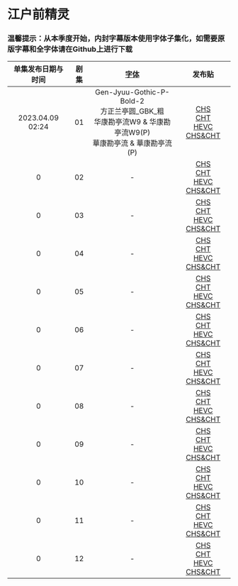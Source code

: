 # 江户前精灵

### 温馨提示：从本季度开始，内封字幕版本使用字体子集化，如需要原版字幕和全字体请在Github上进行下载

单集发布日期与时间 | 剧集 |  [字体](https://drive.google.com/drive/folders/1KnSFtEKMKIDxezybI2_K9KRNhR55IMRN?usp=sharing) | 发布贴
:---: | :---: | :---: |  :---: 
2023.04.09 02:24 | 01 | Gen-Jyuu-Gothic-P-Bold-2<br>方正兰亭圆_GBK_粗<br>华康勘亭流W9 & 华康勘亭流W9(P)<br>華康勘亭流 & 華康勘亭流(P) | [CHS](https://bangumi.moe/torrent/6431b175685d5f00073612e3)<br/>[CHT](https://bangumi.moe/torrent/6431b1a0685d5f0007361355)<br/>[HEVC CHS&CHT](https://bangumi.moe/torrent/6431be18685d5f0007363cb9)
0 | 02 | -  | [CHS]()<br/>[CHT]()<br/>[HEVC CHS&CHT]()
0 | 03 | -  | [CHS]()<br/>[CHT]()<br/>[HEVC CHS&CHT]()
0 | 04 | -  | [CHS]()<br/>[CHT]()<br/>[HEVC CHS&CHT]()
0 | 05 | -  | [CHS]()<br/>[CHT]()<br/>[HEVC CHS&CHT]()
0 | 06 | -  | [CHS]()<br/>[CHT]()<br/>[HEVC CHS&CHT]()
0 | 07 | -  | [CHS]()<br/>[CHT]()<br/>[HEVC CHS&CHT]()
0 | 08 | -  | [CHS]()<br/>[CHT]()<br/>[HEVC CHS&CHT]()
0 | 09 | -  | [CHS]()<br/>[CHT]()<br/>[HEVC CHS&CHT]()
0 | 10 | -  | [CHS]()<br/>[CHT]()<br/>[HEVC CHS&CHT]()
0 | 11 | -  | [CHS]()<br/>[CHT]()<br/>[HEVC CHS&CHT]()
0 | 12 | -  | [CHS]()<br/>[CHT]()<br/>[HEVC CHS&CHT]()
